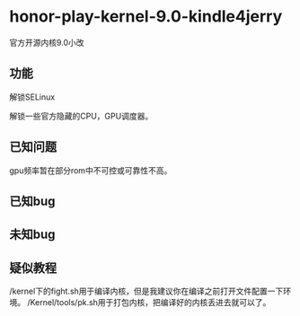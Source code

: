 # honor-play-kernel-9.0-kindle4jerry
官方开源内核9.0小改
## 功能
解锁SELinux

解锁一些官方隐藏的CPU，GPU调度器。
## 已知问题
gpu频率暂在部分rom中不可控或可靠性不高。
## 已知bug
## 未知bug
## 疑似教程
/kernel下的fight.sh用于编译内核，但是我建议你在编译之前打开文件配置一下环境。
/Kernel/tools/pk.sh用于打包内核，把编译好的内核丢进去就可以了。
